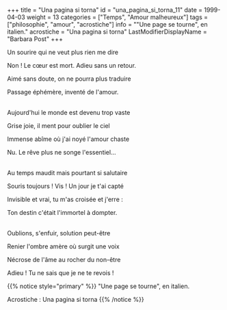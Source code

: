 +++
title = "Una pagina si torna"
id = "una_pagina_si_torna_11"
date = 1999-04-03
weight = 13
categories = ["Temps", "Amour malheureux"]
tags = ["philosophie", "amour", "acrostiche"]
info = "\"Une page se tourne\", en italien."
acrostiche = "Una pagina si torna"
LastModifierDisplayName = "Barbara Post"
+++

Un sourire qui ne veut plus rien me dire

Non ! Le cœur est mort. Adieu sans un retour.

Aimé sans doute, on ne pourra plus traduire

Passage éphémère, inventé de l'amour.

 \
Aujourd'hui le monde est devenu trop vaste

Grise joie, il ment pour oublier le ciel

Immense abîme où j'ai noyé l'amour chaste

Nu. Le rêve plus ne songe l'essentiel...

 \
Au temps maudit mais pourtant si salutaire

Souris toujours ! Vis ! Un jour je t'ai capté

Invisible et vrai, tu m'as croisée et j'erre :

Ton destin c'était l'immortel à dompter.

 \
Oublions, s'enfuir, solution peut-être

Renier l'ombre amère où surgit une voix

Nécrose de l'âme au rocher du non-être

Adieu ! Tu ne sais que je ne te revois !

{{% notice style="primary" %}}
\"Une page se tourne\", en italien.

Acrostiche : Una pagina si torna
{{% /notice %}}
